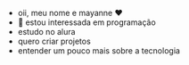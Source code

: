 - oii, meu nome e mayanne ♥️
- 👀 estou interessada em programação 
- estudo no alura
- quero criar projetos
- entender um pouco mais sobre a tecnologia 
